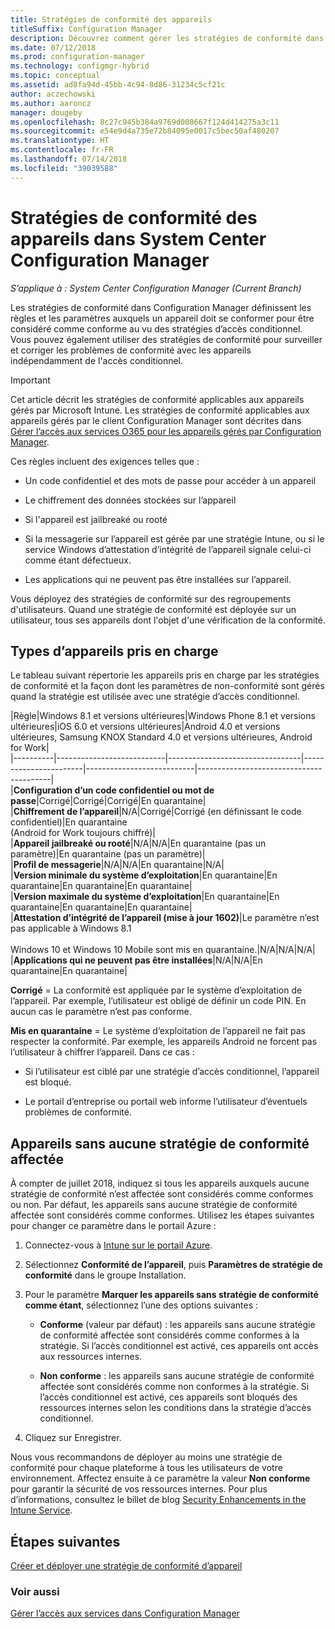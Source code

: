 ```yaml
---
title: Stratégies de conformité des appareils
titleSuffix: Configuration Manager
description: Découvrez comment gérer les stratégies de conformité dans Configuration Manager pour rendre les appareils compatibles avec les stratégies d’accès conditionnel.
ms.date: 07/12/2018
ms.prod: configuration-manager
ms.technology: configmgr-hybrid
ms.topic: conceptual
ms.assetid: ad8fa94d-45bb-4c94-8d86-31234c5cf21c
author: aczechowski
ms.author: aaroncz
manager: dougeby
ms.openlocfilehash: 8c27c945b384a9769d008667f124d414275a3c11
ms.sourcegitcommit: e54e9d4a735e72b84095e0017c5bec50af480207
ms.translationtype: HT
ms.contentlocale: fr-FR
ms.lasthandoff: 07/14/2018
ms.locfileid: "39039588"
---
```

# <a name="device-compliance-policies-in-system-center-configuration-manager"></a>Stratégies de conformité des appareils dans System Center Configuration Manager

*S’applique à : System Center Configuration Manager (Current Branch)*

Les stratégies de conformité dans Configuration Manager définissent les règles et les paramètres auxquels un appareil doit se conformer pour être considéré comme conforme au vu des stratégies d’accès conditionnel. Vous pouvez également utiliser des stratégies de conformité pour surveiller et corriger les problèmes de conformité avec les appareils indépendamment de l'accès conditionnel.  


> [!IMPORTANT]  
>  Cet article décrit les stratégies de conformité applicables aux appareils gérés par Microsoft Intune. Les stratégies de conformité applicables aux appareils gérés par le client Configuration Manager sont décrites dans [Gérer l’accès aux services O365 pour les appareils gérés par Configuration Manager](/sccm/protect/deploy-use/manage-access-to-o365-services-for-pcs-managed-by-sccm).  

 Ces règles incluent des exigences telles que :  

-   Un code confidentiel et des mots de passe pour accéder à un appareil  

-   Le chiffrement des données stockées sur l’appareil  

-   Si l'appareil est jailbreaké ou rooté  

-   Si la messagerie sur l’appareil est gérée par une stratégie Intune, ou si le service Windows d’attestation d’intégrité de l’appareil signale celui-ci comme étant défectueux.  

-   Les applications qui ne peuvent pas être installées sur l’appareil.  


 Vous déployez des stratégies de conformité sur des regroupements d'utilisateurs. Quand une stratégie de conformité est déployée sur un utilisateur, tous ses appareils dont l'objet d'une vérification de la conformité.  



## <a name="supported-device-types"></a>Types d’appareils pris en charge

 Le tableau suivant répertorie les appareils pris en charge par les stratégies de conformité et la façon dont les paramètres de non-conformité sont gérés quand la stratégie est utilisée avec une stratégie d’accès conditionnel.  

|Règle|Windows 8.1 et versions ultérieures|Windows Phone 8.1 et versions ultérieures|iOS 6.0 et versions ultérieures|Android 4.0 et versions ultérieures, Samsung KNOX Standard 4.0 et versions ultérieures, Android for Work|  
|----------|---------------------------|---------------------------------|-----------------------|---------------------------|-----------------------------------------|  
|**Configuration d’un code confidentiel ou mot de passe**|Corrigé|Corrigé|Corrigé|En quarantaine|  
|**Chiffrement de l’appareil**|N/A|Corrigé|Corrigé (en définissant le code confidentiel)|En quarantaine<br>(Android for Work toujours chiffré)|  
|**Appareil jailbreaké ou rooté**|N/A|N/A|En quarantaine (pas un paramètre)|En quarantaine (pas un paramètre)|  
|**Profil de messagerie**|N/A|N/A|En quarantaine|N/A|  
|**Version minimale du système d’exploitation**|En quarantaine|En quarantaine|En quarantaine|En quarantaine|  
|**Version maximale du système d’exploitation**|En quarantaine|En quarantaine|En quarantaine|En quarantaine|  
|**Attestation d’intégrité de l’appareil (mise à jour 1602)**|Le paramètre n’est pas applicable à Windows 8.1<br /><br /> Windows 10 et Windows 10 Mobile sont mis en quarantaine.|N/A|N/A|N/A|  
|**Applications qui ne peuvent pas être installées**|N/A|N/A|En quarantaine|En quarantaine|

 **Corrigé** = La conformité est appliquée par le système d’exploitation de l’appareil. Par exemple, l’utilisateur est obligé de définir un code PIN. En aucun cas le paramètre n’est pas conforme.  

 **Mis en quarantaine** = Le système d’exploitation de l’appareil ne fait pas respecter la conformité. Par exemple, les appareils Android ne forcent pas l’utilisateur à chiffrer l’appareil. Dans ce cas :  

-   Si l’utilisateur est ciblé par une stratégie d’accès conditionnel, l’appareil est bloqué.  

-   Le portail d’entreprise ou portail web informe l’utilisateur d’éventuels problèmes de conformité.  



## <a name="devices-without-any-assigned-compliance-policy"></a>Appareils sans aucune stratégie de conformité affectée
<!--2520152--> À compter de juillet 2018, indiquez si tous les appareils auxquels aucune stratégie de conformité n’est affectée sont considérés comme conformes ou non. Par défaut, les appareils sans aucune stratégie de conformité affectée sont considérés comme conformes. Utilisez les étapes suivantes pour changer ce paramètre dans le portail Azure :

1. Connectez-vous à [Intune sur le portail Azure](https://aka.ms/intuneportal).  

2. Sélectionnez **Conformité de l’appareil**, puis **Paramètres de stratégie de conformité** dans le groupe Installation.  

3. Pour le paramètre **Marquer les appareils sans stratégie de conformité comme étant**, sélectionnez l’une des options suivantes :  

     - **Conforme** (valeur par défaut) : les appareils sans aucune stratégie de conformité affectée sont considérés comme conformes à la stratégie. Si l’accès conditionnel est activé, ces appareils ont accès aux ressources internes.  

     - **Non conforme** : les appareils sans aucune stratégie de conformité affectée sont considérés comme non conformes à la stratégie. Si l’accès conditionnel est activé, ces appareils sont bloqués des ressources internes selon les conditions dans la stratégie d’accès conditionnel.  

4. Cliquez sur Enregistrer.  

Nous vous recommandons de déployer au moins une stratégie de conformité pour chaque plateforme à tous les utilisateurs de votre environnement. Affectez ensuite à ce paramètre la valeur **Non conforme** pour garantir la sécurité de vos ressources internes. Pour plus d’informations, consultez le billet de blog [Security Enhancements in the Intune Service](https://aka.ms/compliance_policies).



## <a name="next-steps"></a>Étapes suivantes  
[Créer et déployer une stratégie de conformité d’appareil](/sccm/mdm/deploy-use/create-compliance-policy)

### <a name="see-also"></a>Voir aussi  
 [Gérer l’accès aux services dans Configuration Manager](/sccm/protect/deploy-use/manage-access-to-services)